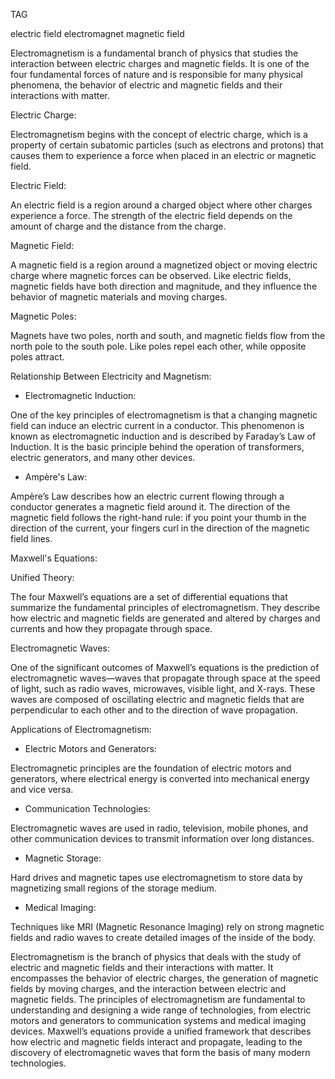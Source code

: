 
TAG

electric field
electromagnet
magnetic field

Electromagnetism is a fundamental branch of physics that studies the interaction between electric charges and magnetic fields. It is one of the four fundamental forces of nature and is responsible for many physical phenomena,  the behavior of electric and magnetic fields and their interactions with matter.

Electric Charge:

   Electromagnetism begins with the concept of electric charge, which is a property of certain subatomic particles (such as electrons and protons) that causes them to experience a force when placed in an electric or magnetic field.

Electric Field:

   An electric field is a region around a charged object where other charges experience a force. The strength of the electric field depends on the amount of charge and the distance from the charge.

Magnetic Field:

   A magnetic field is a region around a magnetized object or moving electric charge where magnetic forces can be observed. Like electric fields, magnetic fields have both direction and magnitude, and they influence the behavior of magnetic materials and moving charges.

Magnetic Poles:

   Magnets have two poles, north and south, and magnetic fields flow from the north pole to the south pole. Like poles repel each other, while opposite poles attract.

Relationship Between Electricity and Magnetism:

   - Electromagnetic Induction:

   One of the key principles of electromagnetism is that a changing magnetic field can induce an electric current in a conductor. This phenomenon is known as electromagnetic induction and is described by Faraday’s Law of Induction. It is the basic principle behind the operation of transformers, electric generators, and many other devices.

   - Ampère's Law:

   Ampère’s Law describes how an electric current flowing through a conductor generates a magnetic field around it. The direction of the magnetic field follows the right-hand rule: if you point your thumb in the direction of the current, your fingers curl in the direction of the magnetic field lines.

Maxwell's Equations:

Unified Theory:

   The four Maxwell’s equations are a set of differential equations that summarize the fundamental principles of electromagnetism. They describe how electric and magnetic fields are generated and altered by charges and currents and how they propagate through space.

Electromagnetic Waves:

   One of the significant outcomes of Maxwell’s equations is the prediction of electromagnetic waves—waves that propagate through space at the speed of light, such as radio waves, microwaves, visible light, and X-rays. These waves are composed of oscillating electric and magnetic fields that are perpendicular to each other and to the direction of wave propagation.

Applications of Electromagnetism:

   - Electric Motors and Generators:

   Electromagnetic principles are the foundation of electric motors and generators, where electrical energy is converted into mechanical energy and vice versa.

   - Communication Technologies:

   Electromagnetic waves are used in radio, television, mobile phones, and other communication devices to transmit information over long distances.

   - Magnetic Storage:

   Hard drives and magnetic tapes use electromagnetism to store data by magnetizing small regions of the storage medium.

   - Medical Imaging:

   Techniques like MRI (Magnetic Resonance Imaging) rely on strong magnetic fields and radio waves to create detailed images of the inside of the body.

Electromagnetism is the branch of physics that deals with the study of electric and magnetic fields and their interactions with matter. It encompasses the behavior of electric charges, the generation of magnetic fields by moving charges, and the interaction between electric and magnetic fields. The principles of electromagnetism are fundamental to understanding and designing a wide range of technologies, from electric motors and generators to communication systems and medical imaging devices. Maxwell’s equations provide a unified framework that describes how electric and magnetic fields interact and propagate, leading to the discovery of electromagnetic waves that form the basis of many modern technologies.
